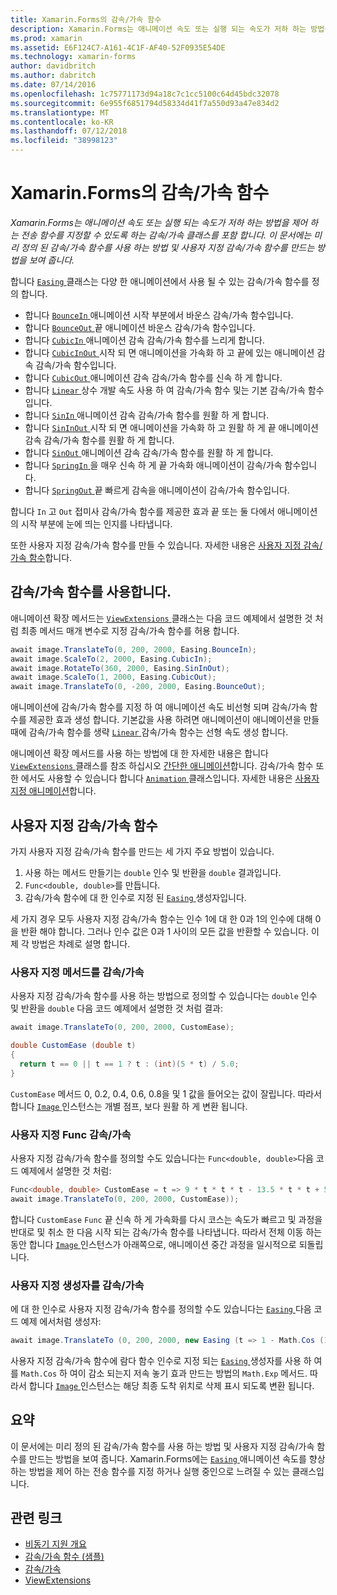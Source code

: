 ```yaml
---
title: Xamarin.Forms의 감속/가속 함수
description: Xamarin.Forms는 애니메이션 속도 또는 실행 되는 속도가 저하 하는 방법을 제어 하는 전송 함수를 지정할 수 있도록 하는 감속/가속 클래스를 포함 합니다. 이 문서에는 미리 정의 된 감속/가속 함수를 사용 하는 방법 및 사용자 지정 감속/가속 함수를 만드는 방법을 보여 줍니다.
ms.prod: xamarin
ms.assetid: E6F124C7-A161-4C1F-AF40-52F0935E54DE
ms.technology: xamarin-forms
author: davidbritch
ms.author: dabritch
ms.date: 07/14/2016
ms.openlocfilehash: 1c75771173d94a18c7c1cc5100c64d45bdc32078
ms.sourcegitcommit: 6e955f6851794d58334d41f7a550d93a47e834d2
ms.translationtype: MT
ms.contentlocale: ko-KR
ms.lasthandoff: 07/12/2018
ms.locfileid: "38998123"
---
```

# <a name="easing-functions-in-xamarinforms"></a>Xamarin.Forms의 감속/가속 함수

_Xamarin.Forms는 애니메이션 속도 또는 실행 되는 속도가 저하 하는 방법을 제어 하는 전송 함수를 지정할 수 있도록 하는 감속/가속 클래스를 포함 합니다. 이 문서에는 미리 정의 된 감속/가속 함수를 사용 하는 방법 및 사용자 지정 감속/가속 함수를 만드는 방법을 보여 줍니다._


합니다 [ `Easing` ](xref:Xamarin.Forms.Easing) 클래스는 다양 한 애니메이션에서 사용 될 수 있는 감속/가속 함수를 정의 합니다.

- 합니다 [ `BounceIn` ](xref:Xamarin.Forms.Easing.BounceIn) 애니메이션 시작 부분에서 바운스 감속/가속 함수입니다.
- 합니다 [ `BounceOut` ](xref:Xamarin.Forms.Easing.BounceOut) 끝 애니메이션 바운스 감속/가속 함수입니다.
- 합니다 [ `CubicIn` ](xref:Xamarin.Forms.Easing.CubicIn) 애니메이션 감속 감속/가속 함수를 느리게 합니다.
- 합니다 [ `CubicInOut` ](xref:Xamarin.Forms.Easing.CubicInOut) 시작 되 면 애니메이션을 가속화 하 고 끝에 있는 애니메이션 감속 감속/가속 함수입니다.
- 합니다 [ `CubicOut` ](xref:Xamarin.Forms.Easing.CubicOut) 애니메이션 감속 감속/가속 함수를 신속 하 게 합니다.
- 합니다 [ `Linear` ](xref:Xamarin.Forms.Easing.Linear) 상수 개발 속도 사용 하 여 감속/가속 함수 및는 기본 감속/가속 함수입니다.
- 합니다 [ `SinIn` ](xref:Xamarin.Forms.Easing.SinIn) 애니메이션 감속 감속/가속 함수를 원활 하 게 합니다.
- 합니다 [ `SinInOut` ](xref:Xamarin.Forms.Easing.SinInOut) 시작 되 면 애니메이션을 가속화 하 고 원활 하 게 끝 애니메이션 감속 감속/가속 함수를 원활 하 게 합니다.
- 합니다 [ `SinOut` ](xref:Xamarin.Forms.Easing.SinOut) 애니메이션 감속 감속/가속 함수를 원활 하 게 합니다.
- 합니다 [ `SpringIn` ](xref:Xamarin.Forms.Easing.SpringIn) 을 매우 신속 하 게 끝 가속화 애니메이션이 감속/가속 함수입니다.
- 합니다 [ `SpringOut` ](xref:Xamarin.Forms.Easing.SpringOut) 끝 빠르게 감속을 애니메이션이 감속/가속 함수입니다.

합니다 `In` 고 `Out` 접미사 감속/가속 함수를 제공한 효과 끝 또는 둘 다에서 애니메이션의 시작 부분에 눈에 띄는 인지를 나타냅니다.

또한 사용자 지정 감속/가속 함수를 만들 수 있습니다. 자세한 내용은 [사용자 지정 감속/가속 함수](#customeasing)합니다.

## <a name="consuming-an-easing-function"></a>감속/가속 함수를 사용합니다.

애니메이션 확장 메서드는 [ `ViewExtensions` ](xref:Xamarin.Forms.ViewExtensions) 클래스는 다음 코드 예제에서 설명한 것 처럼 최종 메서드 매개 변수로 지정 감속/가속 함수를 허용 합니다.

```csharp
await image.TranslateTo(0, 200, 2000, Easing.BounceIn);
await image.ScaleTo(2, 2000, Easing.CubicIn);
await image.RotateTo(360, 2000, Easing.SinInOut);
await image.ScaleTo(1, 2000, Easing.CubicOut);
await image.TranslateTo(0, -200, 2000, Easing.BounceOut);
```

애니메이션에 감속/가속 함수를 지정 하 여 애니메이션 속도 비선형 되며 감속/가속 함수를 제공한 효과 생성 합니다. 기본값을 사용 하려면 애니메이션이 애니메이션을 만들 때에 감속/가속 함수를 생략 [ `Linear` ](xref:Xamarin.Forms.Easing.Linear) 감속/가속 함수는 선형 속도 생성 합니다.

애니메이션 확장 메서드를 사용 하는 방법에 대 한 자세한 내용은 합니다 [ `ViewExtensions` ](xref:Xamarin.Forms.ViewExtensions) 클래스를 참조 하십시오 [간단한 애니메이션](~/xamarin-forms/user-interface/animation/simple.md)합니다. 감속/가속 함수 또한 에서도 사용할 수 있습니다 합니다 [ `Animation` ](xref:Xamarin.Forms.Animation) 클래스입니다. 자세한 내용은 [사용자 지정 애니메이션](~/xamarin-forms/user-interface/animation/custom.md)합니다.

<a name="customeasing" />

## <a name="custom-easing-functions"></a>사용자 지정 감속/가속 함수

가지 사용자 지정 감속/가속 함수를 만드는 세 가지 주요 방법이 있습니다.

1. 사용 하는 메서드 만들기는 `double` 인수 및 반환을 `double` 결과입니다.
1. `Func<double, double>`를 만듭니다.
1. 감속/가속 함수에 대 한 인수로 지정 된 [ `Easing` ](xref:Xamarin.Forms.Easing) 생성자입니다.

세 가지 경우 모두 사용자 지정 감속/가속 함수는 인수 1에 대 한 0과 1의 인수에 대해 0을 반환 해야 합니다. 그러나 인수 값은 0과 1 사이의 모든 값을 반환할 수 있습니다. 이제 각 방법은 차례로 설명 합니다.

### <a name="custom-easing-method"></a>사용자 지정 메서드를 감속/가속

사용자 지정 감속/가속 함수를 사용 하는 방법으로 정의할 수 있습니다는 `double` 인수 및 반환을 `double` 다음 코드 예제에서 설명한 것 처럼 결과:

```csharp
await image.TranslateTo(0, 200, 2000, CustomEase);

double CustomEase (double t)
{
  return t == 0 || t == 1 ? t : (int)(5 * t) / 5.0;
}
```

`CustomEase` 메서드 0, 0.2, 0.4, 0.6, 0.8을 및 1 값을 들어오는 값이 잘립니다. 따라서 합니다 [ `Image` ](xref:Xamarin.Forms.Image) 인스턴스는 개별 점프, 보다 원활 하 게 변환 됩니다.

### <a name="custom-easing-func"></a>사용자 지정 Func 감속/가속

사용자 지정 감속/가속 함수를 정의할 수도 있습니다는 `Func<double, double>`다음 코드 예제에서 설명한 것 처럼:

```csharp
Func<double, double> CustomEase = t => 9 * t * t * t - 13.5 * t * t + 5.5 * t;
await image.TranslateTo(0, 200, 2000, CustomEase));
```

합니다 `CustomEase` `Func` 끝 신속 하 게 가속화를 다시 코스는 속도가 빠르고 및 과정을 반대로 및 취소 한 다음 시작 되는 감속/가속 함수를 나타냅니다. 따라서 전체 이동 하는 동안 합니다 [ `Image` ](xref:Xamarin.Forms.Image) 인스턴스가 아래쪽으로, 애니메이션 중간 과정을 일시적으로 되돌립니다.

### <a name="custom-easing-constructor"></a>사용자 지정 생성자를 감속/가속

에 대 한 인수로 사용자 지정 감속/가속 함수를 정의할 수도 있습니다는 [ `Easing` ](xref:Xamarin.Forms.Easing) 다음 코드 예제 에서처럼 생성자:

```csharp
await image.TranslateTo (0, 200, 2000, new Easing (t => 1 - Math.Cos (10 * Math.PI * t) * Math.Exp (-5 * t)));
```

사용자 지정 감속/가속 함수에 람다 함수 인수로 지정 되는 [ `Easing` ](xref:Xamarin.Forms.Easing) 생성자를 사용 하 여를 `Math.Cos` 하 여이 감소 되는지 저속 놓기 효과 만드는 방법의 `Math.Exp` 메서드. 따라서 합니다 [ `Image` ](xref:Xamarin.Forms.Image) 인스턴스는 해당 최종 도착 위치로 삭제 표시 되도록 변환 됩니다.

## <a name="summary"></a>요약

이 문서에는 미리 정의 된 감속/가속 함수를 사용 하는 방법 및 사용자 지정 감속/가속 함수를 만드는 방법을 보여 줍니다. Xamarin.Forms에는 [ `Easing` ](xref:Xamarin.Forms.Easing) 애니메이션 속도를 향상 하는 방법을 제어 하는 전송 함수를 지정 하거나 실행 중인으로 느려질 수 있는 클래스입니다.



## <a name="related-links"></a>관련 링크

- [비동기 지원 개요](~/cross-platform/platform/async.md)
- [감속/가속 함수 (샘플)](https://developer.xamarin.com/samples/xamarin-forms/userinterface/animation/easing/)
- [감속/가속](xref:Xamarin.Forms.Easing)
- [ViewExtensions](xref:Xamarin.Forms.ViewExtensions)
